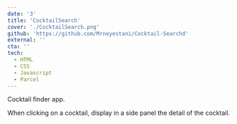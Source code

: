 ```yaml
---
date: '3'
title: 'CocktailSearch'
cover: './CocktailSearch.png'
github: 'https://github.com/Mrneyestani/Cocktail-Searchd'
external: ''
cta: ''
tech:
  - HTML
  - CSS
  - Javascript
  - Parcel
---
```


Cocktail finder app.

When clicking on a cocktail, display in a side panel the detail of the cocktail.
